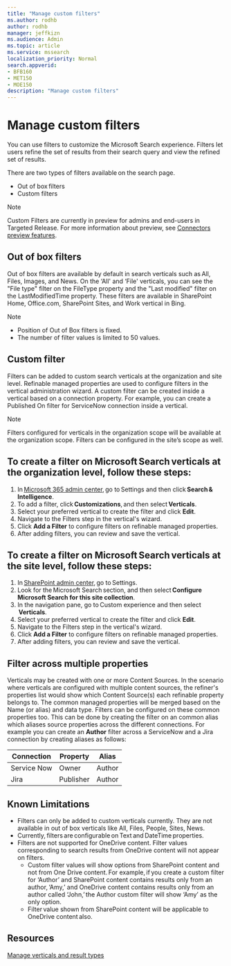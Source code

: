 ```yaml
---
title: "Manage custom filters"
ms.author: rodhb
author: rodhb
manager: jeffkizn
ms.audience: Admin
ms.topic: article
ms.service: mssearch
localization_priority: Normal
search.appverid:
- BFB160
- MET150
- MOE150
description: "Manage custom filters"
---
```


# Manage custom filters

You can use filters to customize the Microsoft Search experience. Filters let users refine the set of results from their search query and view the refined set of results.

There are two types of filters available on the search page. 

   - Out of box filters
   - Custom filters 
    
> [!NOTE]
> Custom Filters are currently in preview for admins and end-users in Targeted Release. For more information about preview, see [Connectors preview features](connectors-overview.md#what-are-the-preview-features).

## Out of box filters

Out of box filters are available by default in search verticals such as All, Files, Images, and News. On the ‘All' and ‘File' verticals, you can see the "File type" filter on the FileType property and the "Last modified" filter on the LastModifiedTime property. These filters are available in SharePoint Home, Office.com, SharePoint Sites, and Work vertical in Bing.

> [!NOTE]
> - Position of Out of Box filters is fixed.  
> - The number of filter values is limited to 50 values.  

## Custom filter

Filters can be added to custom search verticals at the organization and site level. Refinable managed properties are used to configure filters in the vertical administration wizard.  A custom filter can be created inside a vertical based on a connection property. For example, you can create a Published On filter for ServiceNow connection inside a vertical.

> [!NOTE]
> Filters configured for verticals in the organization scope will be available at the organization scope. Filters can be configured in the site’s scope as well.  

## To create a filter on Microsoft Search verticals at the organization level, follow these steps:

1. In [Microsoft 365 admin center](https://admin.microsoft.com/), go to Settings and then click **Search & Intelligence**.
2. To add a filter, click **Customizations**, and then select **Verticals**.
3. Select your preferred vertical to create the filter and click **Edit**.  
4. Navigate to the Filters step in the vertical's wizard.
5. Click **Add a Filter** to configure filters on refinable managed properties.
6. After adding filters, you can review and save the vertical.     

## To create a filter on Microsoft Search verticals at the site level, follow these steps:

1. In [SharePoint admin center](https://sharepoint.com/), go to Settings.
2. Look for the Microsoft Search section, and then select **Configure Microsoft Search for this site collection**.
3. In the navigation pane, go to Custom experience and then select  **Verticals**. 
4. Select your preferred vertical to create the filter and click **Edit**. 
5. Navigate to the Filters step in the vertical's wizard.
6. Click **Add a Filter** to configure filters on refinable managed properties.
7. After adding filters, you can review and save the vertical. 

## Filter across multiple properties 

Verticals may be created with one or more Content Sources. In the scenario where verticals are configured with multiple content sources, the refiner's properties list would show which Content Source(s) each refinable property belongs to. The common managed properties will be merged based on the Name (or alias) and data type. Filters can be configured on these common properties too. This can be done by creating the filter on an common alias which aliases source properties across the different connections. For example you can create an **Author** filter across a ServiceNow and a Jira connection by creating aliases as follows:

 | Connection | Property | Alias |
 | --- | --- | --- |
 | Service Now | Owner | Author |
 | Jira | Publisher | Author |


## Known Limitations

- Filters can only be added to custom verticals currently. They are not available in out of box verticals like All, Files, People, Sites, News. 
- Currently, filters are configurable on Text and DateTime properties.     
- Filters are not supported for OneDrive content. Filter values corresponding to search results from OneDrive content will not appear on filters.    
    - Custom filter values will show options from SharePoint content and not from One Drive content. For example, if you create a custom filter for ‘Author’ and SharePoint content       contains results only from an author, ‘Amy,’ and OneDrive content contains results only from an author called ‘John,’ the Author custom filter will show ‘Amy’ as the only         option.    
    - Filter value shown from SharePoint content will be applicable to OneDrive content also.     


## Resources

[Manage verticals and result types](customize-search-page.md)
